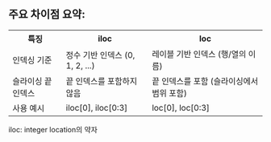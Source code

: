 ## 주요 차이점 요약:

<table>
  <tr>
    <th>특징</th>
    <th>iloc</th>
    <th>loc</th>
  </tr>
  <tr>
    <td>인덱싱 기준</td>
    <td>정수 기반 인덱스 (0, 1, 2, ...)</td>
    <td>레이블 기반 인덱스 (행/열의 이름)</td>
  </tr>
  <tr>
    <td>슬라이싱 끝 인덱스</td>
    <td>끝 인덱스를 포함하지 않음</td>
    <td>끝 인덱스를 포함 (슬라이싱에서 범위 포함)</td>
  </tr>
  <tr>
    <td>사용 예시</td>
    <td>iloc[0], iloc[0:3]</td>
    <td>loc[0], loc[0:3]</td>
  </tr>
</table>

iloc: integer location의 약자
